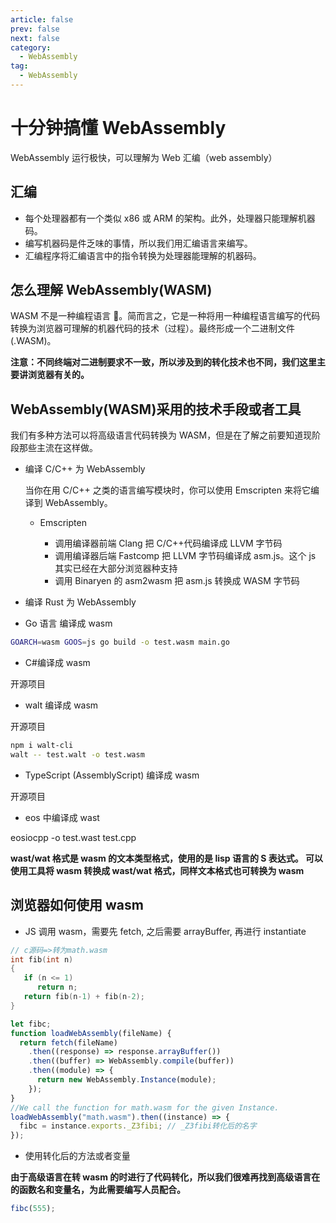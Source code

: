 ```yaml
---
article: false
prev: false
next: false
category:
  - WebAssembly
tag:
  - WebAssembly
---
```


# 十分钟搞懂 WebAssembly

WebAssembly 运行极快，可以理解为 Web 汇编（web assembly）

<!-- more -->

## 汇编

- 每个处理器都有一个类似 x86 或 ARM 的架构。此外，处理器只能理解机器码。
- 编写机器码是件乏味的事情，所以我们用汇编语言来编写。
- 汇编程序将汇编语言中的指令转换为处理器能理解的机器码。

## 怎么理解 WebAssembly(WASM)

WASM 不是一种编程语言 🙂。简而言之，它是一种将用一种编程语言编写的代码转换为浏览器可理解的机器代码的技术（过程）。最终形成一个二进制文件(.WASM)。

**注意：不同终端对二进制要求不一致，所以涉及到的转化技术也不同，我们这里主要讲浏览器有关的。**

## WebAssembly(WASM)采用的技术手段或者工具

我们有多种方法可以将高级语言代码转换为 WASM，但是在了解之前要知道现阶段那些主流在这样做。

- 编译 C/C++ 为 WebAssembly

  当你在用 C/C++ 之类的语言编写模块时，你可以使用 Emscripten 来将它编译到 WebAssembly。

  - Emscripten

    - 调用编译器前端 Clang 把 C/C++代码编译成 LLVM 字节码
    - 调用编译器后端 Fastcomp 把 LLVM 字节码编译成 asm.js。这个 js 其实已经在大部分浏览器种支持
    - 调用 Binaryen 的 asm2wasm 把 asm.js 转换成 WASM 字节码

* 编译 Rust 为 WebAssembly

* Go 语言 编译成 wasm

```sh
GOARCH=wasm GOOS=js go build -o test.wasm main.go
```

- C#编译成 wasm

开源项目

- walt 编译成 wasm

开源项目

```sh
npm i walt-cli
walt -- test.walt -o test.wasm
```

- TypeScript (AssemblyScript) 编译成 wasm

开源项目

- eos 中编译成 wast

eosiocpp -o test.wast test.cpp

**wast/wat 格式是 wasm 的文本类型格式，使用的是 lisp 语言的 S 表达式。 可以 使用工具将 wasm 转换成 wast/wat 格式，同样文本格式也可转换为 wasm**

## 浏览器如何使用 wasm

- JS 调用 wasm，需要先 fetch, 之后需要 arrayBuffer, 再进行 instantiate

```c
// c源码=>转为math.wasm
int fib(int n)
{
   if (n <= 1)
      return n;
   return fib(n-1) + fib(n-2);
}
```

```js
let fibc;
function loadWebAssembly(fileName) {
  return fetch(fileName)
    .then((response) => response.arrayBuffer())
    .then((buffer) => WebAssembly.compile(buffer))
    .then((module) => {
      return new WebAssembly.Instance(module);
    });
}
//We call the function for math.wasm for the given Instance.
loadWebAssembly("math.wasm").then((instance) => {
  fibc = instance.exports._Z3fibi; // _Z3fibi转化后的名字
});
```

- 使用转化后的方法或者变量

**由于高级语言在转 wasm 的时进行了代码转化，所以我们很难再找到高级语言在的函数名和变量名，为此需要编写人员配合。**

```js
fibc(555);
```
